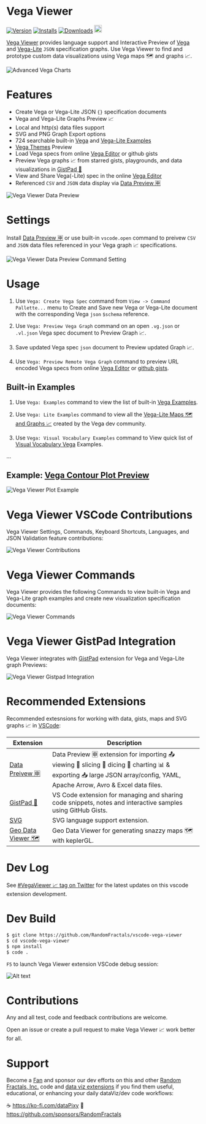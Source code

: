 # Vega Viewer

[![Version](https://img.shields.io/visual-studio-marketplace/v/RandomFractalsInc.vscode-vega-viewer.svg?color=orange&style=?style=for-the-badge&logo=visual-studio-code)](https://marketplace.visualstudio.com/items?itemName=RandomFractalsInc.vscode-vega-viewer)
[![Installs](https://img.shields.io/visual-studio-marketplace/i/RandomFractalsInc.vscode-vega-viewer.svg?color=orange)](https://marketplace.visualstudio.com/items?itemName=RandomFractalsInc.vscode-vega-viewer)
[![Downloads](https://img.shields.io/visual-studio-marketplace/d/RandomFractalsInc.vscode-vega-viewer.svg?color=orange)](https://marketplace.visualstudio.com/items?itemName=RandomFractalsInc.vscode-vega-viewer)
<a href='https://ko-fi.com/F1F812DLR' target='_blank' title='support: https://ko-fi.com/dataPixy'>
  <img height='24' style='border:0px;height:20px;' src='https://az743702.vo.msecnd.net/cdn/kofi3.png?v=2' alt='https://ko-fi.com/dataPixy' /></a>

[Vega Viewer](https://marketplace.visualstudio.com/items?itemName=RandomFractalsInc.vscode-vega-viewer) provides language support and Interactive Preview of [Vega](https://vega.github.io/vega/) and
[Vega-Lite](https://vega.github.io/vega-lite/) `JSON` specification graphs.
Use Vega Viewer to find and prototype custom data visualizations using Vega maps 🗺️ and graphs 📈.

![Advanced Vega Charts](https://github.com/RandomFractals/vscode-vega-viewer/blob/master/docs/images/vega-viewer-advanced-charts.png?raw=true
 "Vega Viewer Advanced Charts Multipanel View")

# Features

- Create Vega or Vega-Lite JSON `{}` specification documents
- Vega and Vega-Lite Graphs Preview 📈
- Local and http(s) data files support
- SVG and PNG Graph Export options
- 724 searchable built-in [Vega](https://vega.github.io/vega/examples/) and [Vega-Lite Examples](https://vega.github.io/vega-lite/examples/)
- [Vega Themes](https://twitter.com/search?q=%23vegaThemes&src=typed_query) Preview
- Load Vega specs from online [Vega Editor](https://vega.github.io/editor) or github gists
- Preview Vega graphs 📈 from starred gists, playgrounds, and data visualizations in [GistPad 📘](https://marketplace.visualstudio.com/items?itemName=vsls-contrib.gistfs)
- View and Share Vega(-Lite) spec in the online [Vega Editor](https://vega.github.io/editor)
- Referenced `CSV` and `JSON` data display via [Data Preview 🈸](https://marketplace.visualstudio.com/items?itemName=RandomFractalsInc.vscode-data-preview)

![Vega Viewer Data Preview](https://github.com/RandomFractals/vscode-vega-viewer/blob/master/docs/images/vega-viewer-data-preview.png?raw=true
 "Vega Viewer Data Preview")

# Settings

Install [Data Preview 🈸](https://marketplace.visualstudio.com/items?itemName=RandomFractalsInc.vscode-data-preview)
or use built-in `vscode.open` command to preivew `CSV` and `JSON` data files referenced in your Vega graph 📈 specifications.

![Vega Viewer Data Preview Command Setting](https://github.com/RandomFractals/vscode-vega-viewer/blob/master/docs/images/vega-viewer-data-preview-command-setting.png?raw=true
 "Vega Viewer Data Preview Command Setting")

# Usage

1. Use `Vega: Create Vega Spec` command from `View -> Command Pallette...` menu
to Create and Save new Vega or Vega-Lite document with the corresponding Vega `json` `$schema` reference.

2. Use `Vega: Preview Vega Graph` command on an open `.vg.json` or `.vl.json` Vega spec document to Preview Graph 📈.

3. Save updated Vega spec `json` document to Preview updated Graph 📈.

4. Use `Vega: Preview Remote Vega Graph` command to preview URL encoded Vega specs from online
[Vega Editor](https://vega.github.io/editor) or [github gists](https://gist.github.com/).

## Built-in Examples

1. Use `Vega: Examples` command to view the list of built-in [Vega Examples](https://vega.github.io/vega/examples/).

2. Use `Vega: Lite Examples` command to view all the [Vega-Lite Maps 🗺 and Graphs 📈](https://vega.github.io/vega-lite/examples/) created by the Vega dev community.

3. Use `Vega: Visual Vocabulary Examples` command to View quick list of [Visual Vocabulary Vega](https://github.com/gramener/visual-vocabulary-vega/) Examples.

...

## Example: [Vega Contour Plot Preview](https://vega.github.io/vega/examples/contour-plot/)

![Vega Viewer Plot Example](https://github.com/RandomFractals/vscode-vega-viewer/blob/master/docs/images/vega-viewer-contour.png?raw=true
 "Vega Viewer Contour Plot Preview")

# Vega Viewer VSCode Contributions

Vega Viewer Settings, Commands, Keyboard Shortcuts, Languages, and JSON Validation feature contributions:

![Vega Viewer Contributions](https://github.com/RandomFractals/vscode-vega-viewer/blob/master/docs/images/vega-viewer-contributions.png?raw=true
 "Vega Viewer VSCode Contributions")

# Vega Viewer Commands

Vega Viewer provides the following Commands to view built-in Vega and Vega-Lite graph examples and create new visualization specification documents:

![Vega Viewer Commands](https://github.com/RandomFractals/vscode-vega-viewer/blob/master/docs/images/vega-viewer-commands.png?raw=true
 "Vega Viewer VSCode Commands")

# Vega Viewer GistPad Integration

Vega Viewer integrates with [GistPad](https://marketplace.visualstudio.com/items?itemName=vsls-contrib.gistfs) extension for Vega and Vega-Lite graph Previews:

![Vega Viewer Gistpad Integration](https://github.com/RandomFractals/vscode-vega-viewer/blob/master/docs/images/vega-viewer-gistpad-integration.png?raw=true
 "Vega Viewer GistPad Integration")

# Recommended Extensions

Recommended extesnsions for working with data, gists, maps and SVG graphs 📈 in [VSCode](https://code.visualstudio.com/):

| Extension | Description |
| --- | --- |
| [Data Preivew 🈸](https://marketplace.visualstudio.com/items?itemName=RandomFractalsInc.vscode-data-preview) | Data Preview 🈸 extension for importing 📤 viewing 🔎 slicing 🔪 dicing 🎲 charting 📊 & exporting 📥 large JSON array/config, YAML, Apache Arrow, Avro & Excel data files. |
| [GistPad 📘](https://marketplace.visualstudio.com/items?itemName=vsls-contrib.gistfs) | VS Code extension for managing and sharing code snippets, notes and interactive samples using GitHub Gists. |
| [SVG](https://marketplace.visualstudio.com/items?itemName=jock.svg) | SVG language support extension. |
| [Geo Data Viewer 🗺️](https://marketplace.visualstudio.com/items?itemName=RandomFractalsInc.geo-data-viewer) | Geo Data Viewer for generating snazzy maps 🗺️ with keplerGL. |

# Dev Log

See [#VegaViewer 📈 tag on Twitter](https://twitter.com/hashtag/vegaviewer?src=hash&f=live&vertical=default) for the latest updates on this vscode extension development.

# Dev Build

```bash
$ git clone https://github.com/RandomFractals/vscode-vega-viewer
$ cd vscode-vega-viewer
$ npm install
$ code .
```
`F5` to launch Vega Viewer extension VSCode debug session:

![Alt text](https://github.com/RandomFractals/vscode-vega-viewer/blob/master/docs/images/vscode-vega-viewer-dev-screen.png?raw=true
 "Vega Viewer Dev Preview")

# Contributions

Any and all test, code and feedback contributions are welcome.

Open an issue or create a pull request to make Vega Viewer 📈 work better for all.

# Support

Become a [Fan](https://github.com/sponsors/RandomFractals/sponsorships?tier_id=18883&preview=false) and sponsor our dev efforts on this and other [Random Fractals, Inc.](https://twitter.com/search?q=%23RandomFractalsInc&src=typed_query&f=live) code and [data viz extensions](https://marketplace.visualstudio.com/publishers/RandomFractalsInc) if you find them useful, educational, or enhancing your daily dataViz/dev code workflows:

☕️ https://ko-fi.com/dataPixy
💖 https://github.com/sponsors/RandomFractals
